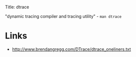Title: dtrace

"dynamic tracing compiler and tracing utility" - `man dtrace`

# Links

- <http://www.brendangregg.com/DTrace/dtrace_oneliners.txt>
